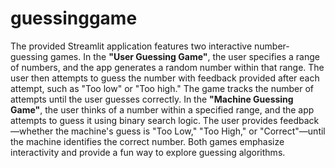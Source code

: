 # guessinggame
The provided Streamlit application features two interactive number-guessing games. In the **"User Guessing Game"**, the user specifies a range of numbers, and the app generates a random number within that range. The user then attempts to guess the number with feedback provided after each attempt, such as "Too low" or "Too high." The game tracks the number of attempts until the user guesses correctly. In the **"Machine Guessing Game"**, the user thinks of a number within a specified range, and the app attempts to guess it using binary search logic. The user provides feedback—whether the machine's guess is "Too Low," "Too High," or "Correct"—until the machine identifies the correct number. Both games emphasize interactivity and provide a fun way to explore guessing algorithms.

